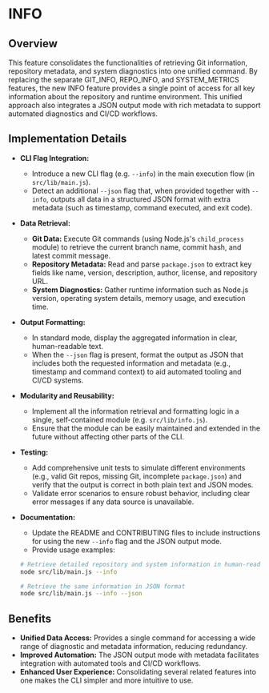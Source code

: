 # INFO

## Overview
This feature consolidates the functionalities of retrieving Git information, repository metadata, and system diagnostics into one unified command. By replacing the separate GIT_INFO, REPO_INFO, and SYSTEM_METRICS features, the new INFO feature provides a single point of access for all key information about the repository and runtime environment. This unified approach also integrates a JSON output mode with rich metadata to support automated diagnostics and CI/CD workflows.

## Implementation Details
- **CLI Flag Integration:**
  - Introduce a new CLI flag (e.g. `--info`) in the main execution flow (in `src/lib/main.js`).
  - Detect an additional `--json` flag that, when provided together with `--info`, outputs all data in a structured JSON format with extra metadata (such as timestamp, command executed, and exit code).

- **Data Retrieval:**
  - **Git Data:** Execute Git commands (using Node.js's `child_process` module) to retrieve the current branch name, commit hash, and latest commit message.
  - **Repository Metadata:** Read and parse `package.json` to extract key fields like name, version, description, author, license, and repository URL.
  - **System Diagnostics:** Gather runtime information such as Node.js version, operating system details, memory usage, and execution time.

- **Output Formatting:**
  - In standard mode, display the aggregated information in clear, human-readable text.
  - When the `--json` flag is present, format the output as JSON that includes both the requested information and metadata (e.g., timestamp and command context) to aid automated tooling and CI/CD systems.

- **Modularity and Reusability:**
  - Implement all the information retrieval and formatting logic in a single, self-contained module (e.g. `src/lib/info.js`).
  - Ensure that the module can be easily maintained and extended in the future without affecting other parts of the CLI.

- **Testing:**
  - Add comprehensive unit tests to simulate different environments (e.g., valid Git repos, missing Git, incomplete `package.json`) and verify that the output is correct in both plain text and JSON modes.
  - Validate error scenarios to ensure robust behavior, including clear error messages if any data source is unavailable.

- **Documentation:**
  - Update the README and CONTRIBUTING files to include instructions for using the new `--info` flag and the JSON output mode.
  - Provide usage examples:
  ```bash
  # Retrieve detailed repository and system information in human-readable format
  node src/lib/main.js --info

  # Retrieve the same information in JSON format
  node src/lib/main.js --info --json
  ```

## Benefits
- **Unified Data Access:** Provides a single command for accessing a wide range of diagnostic and metadata information, reducing redundancy.
- **Improved Automation:** The JSON output mode with metadata facilitates integration with automated tools and CI/CD workflows.
- **Enhanced User Experience:** Consolidating several related features into one makes the CLI simpler and more intuitive to use.
